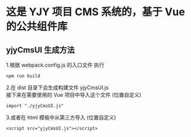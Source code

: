# 这是 YJY 项目 CMS 系统的，基于 Vue 的公共组件库

## yjyCmsUI 生成方法

1.根据 webpack.config.js 的入口文件 执行

```
npm run build
```

2.在 dist 目录下会生成构建文件 yjyCmsUI.js<br>
接下来在需要使用的 Vue 项目中导入这个文件 (位置自定义)

```
import "./yjyCmsUI.js"
```

3.或者在 html 模板中从第三方导入 (位置自定义)

```
<script src="yjyCmsUI.js"></script>
```

